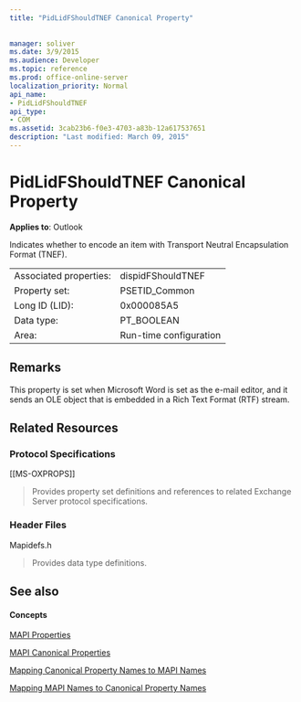 ```yaml
---
title: "PidLidFShouldTNEF Canonical Property"
 
 
manager: soliver
ms.date: 3/9/2015
ms.audience: Developer
ms.topic: reference
ms.prod: office-online-server
localization_priority: Normal
api_name:
- PidLidFShouldTNEF
api_type:
- COM
ms.assetid: 3cab23b6-f0e3-4703-a83b-12a617537651
description: "Last modified: March 09, 2015"
---
```


# PidLidFShouldTNEF Canonical Property

  
  
**Applies to**: Outlook 
  
Indicates whether to encode an item with Transport Neutral Encapsulation Format (TNEF). 
  
|||
|:-----|:-----|
|Associated properties:  <br/> |dispidFShouldTNEF  <br/> |
|Property set:  <br/> |PSETID_Common  <br/> |
|Long ID (LID):  <br/> |0x000085A5  <br/> |
|Data type:  <br/> |PT_BOOLEAN  <br/> |
|Area:  <br/> |Run-time configuration  <br/> |
   
## Remarks

This property is set when Microsoft Word is set as the e-mail editor, and it sends an OLE object that is embedded in a Rich Text Format (RTF) stream.
  
## Related Resources

### Protocol Specifications

[[MS-OXPROPS]] 
  
> Provides property set definitions and references to related Exchange Server protocol specifications.
    
### Header Files

Mapidefs.h
  
> Provides data type definitions.
    
## See also

#### Concepts

[MAPI Properties](mapi-properties.md)
  
[MAPI Canonical Properties](mapi-canonical-properties.md)
  
[Mapping Canonical Property Names to MAPI Names](mapping-canonical-property-names-to-mapi-names.md)
  
[Mapping MAPI Names to Canonical Property Names](mapping-mapi-names-to-canonical-property-names.md)

